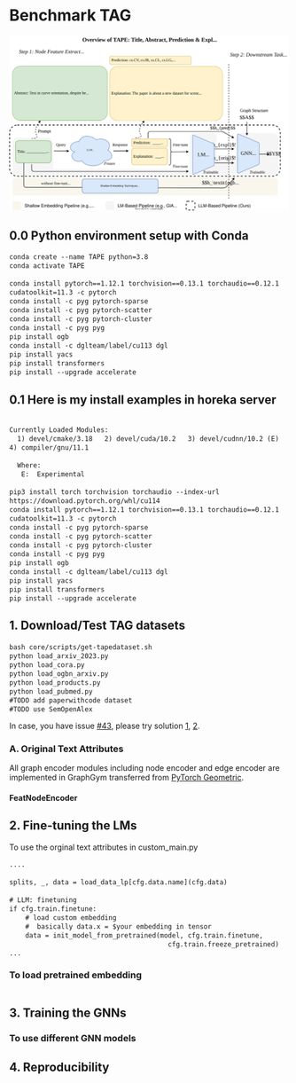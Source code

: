 # Benchmark TAG 

<img src="./overview.svg">


## 0.0 Python environment setup with Conda
```
conda create --name TAPE python=3.8
conda activate TAPE

conda install pytorch==1.12.1 torchvision==0.13.1 torchaudio==0.12.1 cudatoolkit=11.3 -c pytorch
conda install -c pyg pytorch-sparse
conda install -c pyg pytorch-scatter
conda install -c pyg pytorch-cluster
conda install -c pyg pyg
pip install ogb
conda install -c dglteam/label/cu113 dgl
pip install yacs
pip install transformers
pip install --upgrade accelerate
```

## 0.1 Here is my install examples in horeka server
```

Currently Loaded Modules:
  1) devel/cmake/3.18   2) devel/cuda/10.2   3) devel/cudnn/10.2 (E)   4) compiler/gnu/11.1

  Where:
   E:  Experimental

pip3 install torch torchvision torchaudio --index-url https://download.pytorch.org/whl/cu114
conda install pytorch==1.12.1 torchvision==0.13.1 torchaudio==0.12.1 cudatoolkit=11.3 -c pytorch
conda install -c pyg pytorch-sparse
conda install -c pyg pytorch-scatter
conda install -c pyg pytorch-cluster
conda install -c pyg pyg
pip install ogb
conda install -c dglteam/label/cu113 dgl
pip install yacs
pip install transformers
pip install --upgrade accelerate

```

## 1. Download/Test TAG datasets 

```
bash core/scripts/get-tapedataset.sh 
python load_arxiv_2023.py 
python load_cora.py
python load_ogbn_arxiv.py
python load_products.py
python load_pubmed.py
#TODO add paperwithcode dataset
#TODO use SemOpenAlex
```

In case, you have issue [#43](https://github.com/wkentaro/gdown/issues/43), please try solution [1](https://github.com/wkentaro/gdown/issues/43#issuecomment-1892954390), [2](https://stackoverflow.com/questions/65312867/how-to-download-large-file-from-google-drive-from-terminal-gdown-doesnt-work).

### A. Original Text Attributes
All graph encoder modules including node encoder and edge encoder are implemented in GraphGym transferred from [PyTorch Geometric](https://pytorch-geometric.readthedocs.io/en/latest/modules/graphgym.html#).

#### FeatNodeEncoder

## 2. Fine-tuning the LMs
To use the orginal text attributes in custom_main.py
```
....

splits, _, data = load_data_lp[cfg.data.name](cfg.data)

# LLM: finetuning
if cfg.train.finetune: 
    # load custom embedding 
    #  basically data.x = $your embedding in tensor
    data = init_model_from_pretrained(model, cfg.train.finetune,
                                        cfg.train.freeze_pretrained)
...
```

### To load pretrained embedding
```

```


## 3. Training the GNNs
### To use different GNN models

## 4. Reproducibility
